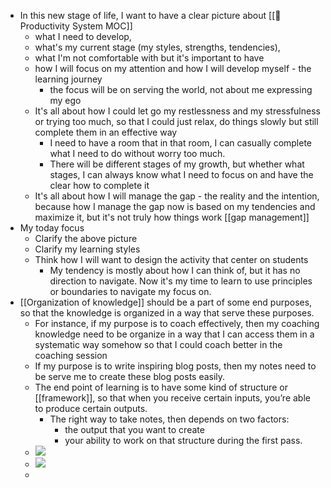 - In this new stage of life, I want to have a clear picture about [[🧭Productivity System MOC]]
    - what I need to develop, 
    - what's my current stage (my styles, strengths, tendencies),
    - what I'm not comfortable with but it's important to have
    - how I will focus on my attention and how I will develop myself - the learning journey
        - the focus will be on serving the world, not about me expressing my ego
    -  It's all about how I could let go my restlessness and my stressfulness or trying too much, so that I could just relax, do things slowly but still complete them in an effective way
        - I need to have a room that in that room, I can casually complete what I need to do without worry too much. 
        - There will be different stages of my growth, but whether what stages, I can always know what I need to focus on and have the clear how to complete it
    - It's all about how I will manage the gap - the reality and the intention, because how I manage the gap now is based on my tendencies and maximize it, but it's not truly how things work [[gap management]]
- My today focus
    - Clarify the above picture
    - Clarify my learning styles
    - Think how I will want to design the activity that center on students
        - My tendency is mostly about how I can think of, but it has no direction to navigate. Now it's my time to learn to use principles or boundaries to navigate my focus on.
- [[Organization of knowledge]] should be a part of some end purposes, so that the knowledge is organized in a way that serve these purposes.
    - For instance, if my purpose is to coach effectively, then my coaching knowledge need to be organize in a way that I can access them in a systematic way somehow so that I could coach better in the coaching session
    - If my purpose is to write inspiring blog posts, then my notes need to be serve me to create these blog posts easily.
    - The end point of learning is to have some kind of structure or [[framework]], so that when you receive certain inputs, you’re able to produce certain outputs.
        - The right way to take notes, then depends on two factors: 
            - the output that you want to create
            - your ability to work on that structure during the first pass.
    - ![](https://www.scotthyoung.com/blog/wp-content/uploads/2021/01/complex_blog.png)
    - ![](https://www.scotthyoung.com/blog/wp-content/uploads/2021/01/diverse-narrow_blog2.png)
    - 
